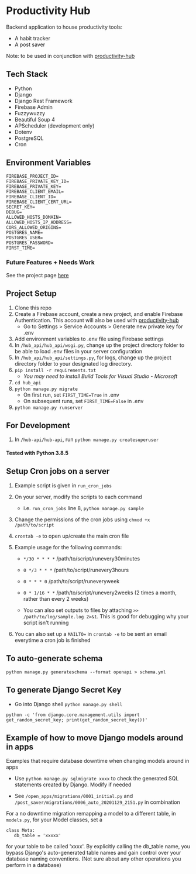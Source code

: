 # Productivity Hub

Backend application to house productivity tools:

- A habit tracker
- A post saver

Note: to be used in conjunction with [productivity-hub](https://github.com/nicholaspung/productivity-hub)

## Tech Stack

- Python
- Django
- Django Rest Framework
- Firebase Admin
- Fuzzywuzzy
- Beautiful Soup 4
- APScheduler (development only)
- Dotenv
- PostgreSQL
- Cron

## Environment Variables

```
FIREBASE_PROJECT_ID=
FIREBASE_PRIVATE_KEY_ID=
FIREBASE_PRIVATE_KEY=
FIREBASE_CLIENT_EMAIL=
FIREBASE_CLIENT_ID=
FIREBASE_CLIENT_CERT_URL=
SECRET_KEY=
DEBUG=
ALLOWED_HOSTS_DOMAIN=
ALLOWED_HOSTS_IP_ADDRESS=
CORS_ALLOWED_ORIGINS=
POSTGRES_NAME=
POSTGRES_USER=
POSTGRES_PASSWORD=
FIRST_TIME=
```

### Future Features + Needs Work

See the project page [here](https://github.com/nicholaspung/productivity-hub-api/projects/1)

## Project Setup

1. Clone this repo
2. Create a Firebase account, create a new project, and enable Firebase Authentication. This account will also be used with [productivity-hub](https://github.com/nicholaspung/productivity-hub)
   - Go to Settings > Service Accounts > Generate new private key for .env
3. Add environment variables to .env file using Firebase settings
4. In `/hub_api/hub_api/wsgi.py`, change up the project directory folder to be able to load .env files in your server configuration
5. In `/hub_api/hub_api/settings.py`, for logs, change up the project directory folder to your designated log directory.
6. `pip install -r requirements.txt`
   - _You may need to install Build Tools for Visual Studio - Microsoft_
7. `cd hub_api`
8. `python manage.py migrate`
   - On first run, set `FIRST_TIME=True` in .env
   - On subsequent runs, set `FIRST_TIME=False` in .env
9. `python manage.py runserver`

## For Development

1. In `/hub-api/hub-api`, run `python manage.py createsuperuser`

#### Tested with Python 3.8.5

## Setup Cron jobs on a server

1. Example script is given in `run_cron_jobs`
2. On your server, modify the scripts to each command
   - i.e. `run_cron_jobs` line 8, `python manage.py sample`
3. Change the permissions of the cron jobs using `chmod +x /path/to/script`
4. `crontab -e` to open up/create the main cron file
5. Example usage for the following commands:

   - `*/30 * * * *` /path/to/script/runevery30minutes
   - `0 */3 * * *` /path/to/script/runevery3hours
   - `0 * * * 0` /path/to/script/runeveryweek
   - `0 * 1/16 * *` /path/to/script/runevery2weeks (2 times a month, rather than every 2 weeks)

   - You can also set outputs to files by attaching `>> /path/to/log/sample.log 2>&1`. This is good for debugging why your script isn't running

6. You can also set up a `MAILTO=` in `crontab -e` to be sent an email everytime a cron job is finished

## To auto-generate schema

`python manage.py generateschema --format openapi > schema.yml`

## To generate Django Secret Key

- Go into Django shell `python manage.py shell`

`python -c 'from django.core.management.utils import get_random_secret_key; print(get_random_secret_key())'`

## Example of how to move Django models around in apps

Examples that require database downtime when changing models around in apps

- Use `python manage.py sqlmigrate xxxx` to check the generated SQL statements created by Django. Modify if needed

- See `/open_apps/migrations/0001_initial.py` and `/post_saver/migrations/0006_auto_20201129_2151.py` in combination

For a no downtime migration remapping a model to a different table, in `models.py`, for your Model classes, set a

```
class Meta:
   db_table = 'xxxxx'
```

for your table to be called 'xxxx'. By explicitly calling the db_table name, you bypass Django's auto-generated table names and gain control over your database naming conventions. (Not sure about any other operations you perform in a database)
